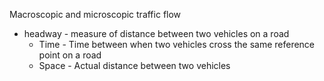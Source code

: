 Macroscopic and microscopic traffic flow
* headway - measure of distance between two vehicles on a road
    * Time - Time between when two vehicles cross the same reference point on a road
    * Space - Actual distance between two vehicles
